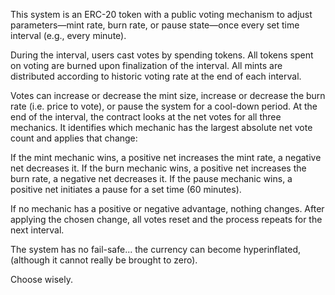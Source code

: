 This system is an ERC-20 token with a public voting mechanism to adjust parameters—mint rate, burn rate, or pause state—once every set time interval (e.g., every minute). 

During the interval, users cast votes by spending tokens. All tokens spent on voting are burned upon finalization of the interval. All mints are distributed according to historic voting rate at the end of each interval. 

Votes can increase or decrease the mint size, increase or decrease the burn rate (i.e. price to vote), or pause the system for a cool-down period. At the end of the interval, the contract looks at the net votes for all three mechanics. It identifies which mechanic has the largest absolute net vote count and applies that change:

If the mint mechanic wins, a positive net increases the mint rate, a negative net decreases it.
If the burn mechanic wins, a positive net increases the burn rate, a negative net decreases it.
If the pause mechanic wins, a positive net initiates a pause for a set time (60 minutes).

If no mechanic has a positive or negative advantage, nothing changes. After applying the chosen change, all votes reset and the process repeats for the next interval.

The system has no fail-safe... the currency can become hyperinflated, (although it cannot really be brought to zero).

Choose wisely.
